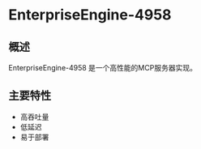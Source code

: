 # EnterpriseEngine-4958

## 概述

EnterpriseEngine-4958 是一个高性能的MCP服务器实现。

## 主要特性

- 高吞吐量
- 低延迟
- 易于部署
